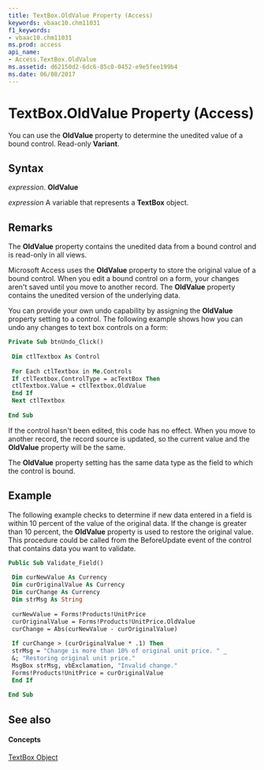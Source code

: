 ```yaml
---
title: TextBox.OldValue Property (Access)
keywords: vbaac10.chm11031
f1_keywords:
- vbaac10.chm11031
ms.prod: access
api_name:
- Access.TextBox.OldValue
ms.assetid: d62150d2-6dc6-85c0-0452-e9e5fee199b4
ms.date: 06/08/2017
---
```



# TextBox.OldValue Property (Access)

You can use the  **OldValue** property to determine the unedited value of a bound control. Read-only **Variant**.


## Syntax

 _expression_. **OldValue**

 _expression_ A variable that represents a **TextBox** object.


## Remarks

The  **OldValue** property contains the unedited data from a bound control and is read-only in all views.

Microsoft Access uses the  **OldValue** property to store the original value of a bound control. When you edit a bound control on a form, your changes aren't saved until you move to another record. The **OldValue** property contains the unedited version of the underlying data.

You can provide your own undo capability by assigning the  **OldValue** property setting to a control. The following example shows how you can undo any changes to text box controls on a form:




```vb
Private Sub btnUndo_Click() 
 
 Dim ctlTextbox As Control 
 
 For Each ctlTextbox in Me.Controls 
 If ctlTextbox.ControlType = acTextBox Then 
 ctlTextbox.Value = ctlTextbox.OldValue 
 End If 
 Next ctlTextbox 
 
End Sub
```

If the control hasn't been edited, this code has no effect. When you move to another record, the record source is updated, so the current value and the  **OldValue** property will be the same.

The  **OldValue** property setting has the same data type as the field to which the control is bound.


## Example

The following example checks to determine if new data entered in a field is within 10 percent of the value of the original data. If the change is greater than 10 percent, the  **OldValue** property is used to restore the original value. This procedure could be called from the BeforeUpdate event of the control that contains data you want to validate.


```vb
Public Sub Validate_Field() 
 
 Dim curNewValue As Currency 
 Dim curOriginalValue As Currency 
 Dim curChange As Currency 
 Dim strMsg As String 
 
 curNewValue = Forms!Products!UnitPrice 
 curOriginalValue = Forms!Products!UnitPrice.OldValue 
 curChange = Abs(curNewValue - curOriginalValue) 
 
 If curChange > (curOriginalValue * .1) Then 
 strMsg = "Change is more than 10% of original unit price. " _ 
 &; "Restoring original unit price." 
 MsgBox strMsg, vbExclamation, "Invalid change." 
 Forms!Products!UnitPrice = curOriginalValue 
 End If 
 
End Sub
```


## See also


#### Concepts


[TextBox Object](textbox-object-access.md)

